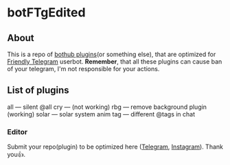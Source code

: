 # botFTgEdited
## About 
This is a repo of [bothub plugins](https://github.com/mkaraniya/BotHub/tree/master/stdplugins)(or something else), that are optimized for [Friendly Telegram](https://github.com/friendly-telegram) userbot. **Remember**, that all these plugins can cause ban of your telegram, I'm not responsible for your actions.

## List of plugins 

all — silent @all
cry — (not working)
rbg — remove background plugin (working)
solar — solar system anim
tag — different @tags in chat


### Editor
Submit your repo(plugin) to be optimized here ([Telegram](http://t.me/demenkop), [Instagram](http://instagram.com/demenkop)). Thank you👍. 
